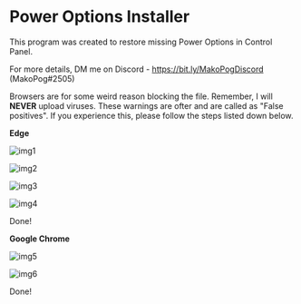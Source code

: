 # Power Options Installer

This program was created to restore missing Power Options in Control Panel.

For more details, DM me on Discord - https://bit.ly/MakoPogDiscord (MakoPog#2505)

Browsers are for some weird reason blocking the file. Remember, I will __NEVER__ upload viruses. These warnings are ofter and are called as "False positives". If you experience this, please follow the steps listed down below.

__Edge__

![img1](https://i.imgur.com/gehOz0b.png)

![img2](https://i.imgur.com/l8zYn1j.png)

![img3](https://i.imgur.com/3AW4uqP.png)

![img4](https://i.imgur.com/8guOoWa.png)

Done!

__Google Chrome__

![img5](https://i.imgur.com/30npsEJ.png)

![img6](https://i.imgur.com/BbuEnIm.png)

Done!
